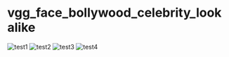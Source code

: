 <h1> vgg_face_bollywood_celebrity_lookalike</h1>

![test1](https://user-images.githubusercontent.com/59179489/189209607-2fa55776-62b9-4d24-870b-973e64a80d04.PNG)
![test2](https://user-images.githubusercontent.com/59179489/189209987-1fad55d6-2369-4992-856c-4559d6b1b30b.PNG)
![test3](https://user-images.githubusercontent.com/59179489/189210208-0f24803a-8029-4b9c-9a02-916e4c735f01.PNG)
![test4](https://user-images.githubusercontent.com/59179489/189210431-3d6b3529-06ea-45f9-87e8-e84aa640ae5b.PNG)
